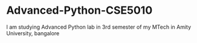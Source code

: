# Advanced-Python-CSE5010
I am studying Advanced Python lab in 3rd semester of my MTech in Amity University, bangalore
